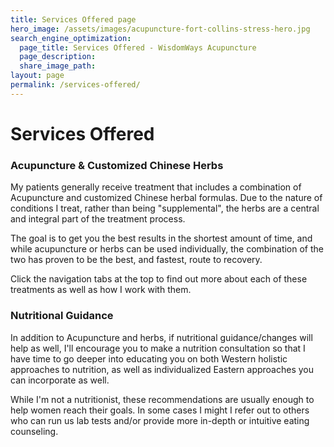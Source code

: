 ```yaml
---
title: Services Offered page
hero_image: /assets/images/acupuncture-fort-collins-stress-hero.jpg
search_engine_optimization:
  page_title: Services Offered - WisdomWays Acupuncture
  page_description:
  share_image_path:
layout: page
permalink: /services-offered/
---
```


# Services Offered

### Acupuncture & Customized Chinese Herbs

My patients generally receive treatment that includes a combination of Acupuncture and customized Chinese herbal formulas. Due to the nature of conditions I treat, rather than being "supplemental", the herbs are a central and integral part of the treatment process.

The goal is to get you the best results in the shortest amount of time, and while acupuncture or herbs can be used individually, the combination of the two has proven to be the best, and fastest, route to recovery.

Click the navigation tabs at the top to find out more about each of these treatments as well as how I work with them.

### Nutritional Guidance

In addition to Acupuncture and herbs, if nutritional guidance/changes will help as well, I'll encourage you to make a nutrition consultation so that I have time to go deeper into educating you on both Western holistic approaches to nutrition, as well as individualized Eastern approaches you can incorporate as well.

While I'm not a nutritionist, these recommendations are usually enough to help women reach their goals. In some cases I might I refer out to others who can run us lab tests and/or provide more in-depth or intuitive eating counseling.